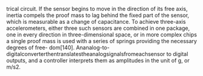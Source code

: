 trical circuit. If the sensor begins to move in the direction of its free axis, inertia compels
the proof mass to lag behind the fixed part of the sensor, which is measurable as a change
of capacitance. To achieve three-axis accelerometers, either three such sensors are combined
in one package, one in every direction in three-dimensional space, or in more complex chips
a single proof mass is used with a series of springs providing the necessary degrees of free-
dom[140]. Ananalog-to-digitalconverterthentranslatestheanalogsignalsfromeachsensor
to digital outputs, and a controller interprets them as amplitudes in the unit of g, or m/s2.